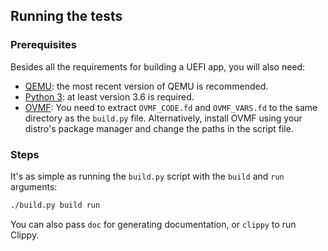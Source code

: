 ## Running the tests

### Prerequisites
Besides all the requirements for building a UEFI app, you will also need:

- [QEMU](https://www.qemu.org/): the most recent version of QEMU is recommended.
- [Python 3](https://www.python.org): at least version 3.6 is required.
- [OVMF](https://github.com/tianocore/tianocore.github.io/wiki/OVMF):
  You need to extract `OVMF_CODE.fd` and `OVMF_VARS.fd` to the same directory as the `build.py` file.
  Alternatively, install OVMF using your distro's package manager and change the paths in the script file.

### Steps

It's as simple as running the `build.py` script with the `build` and `run` arguments:

```sh
./build.py build run
```

You can also pass `doc` for generating documentation, or `clippy` to run Clippy.
